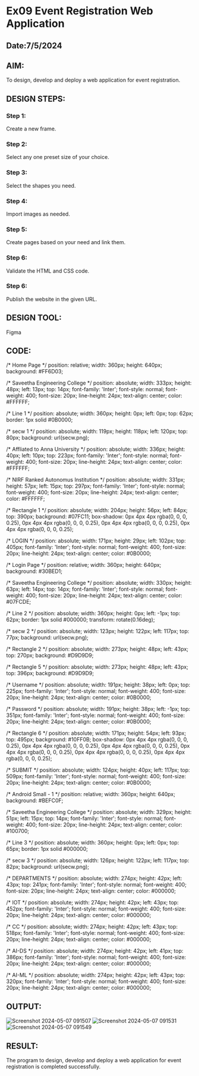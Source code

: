 # Ex09 Event Registration Web Application
## Date:7/5/2024

## AIM:
To design, develop and deploy a web application for event registration.

## DESIGN STEPS:

### Step 1:
Create a new frame.

### Step 2:
Select any one preset size of your choice.

### Step 3:
Select the shapes you need.

### Step 4:
Import images as needed.

### Step 5:
Create pages based on your need and link them.

### Step 6:

Validate the HTML and CSS code.

### Step 6:

Publish the website in the given URL.

## DESIGN TOOL:
Figma

## CODE:
/* Home Page */
position: relative;
width: 360px;
height: 640px;
background: #FF6D03;

/* Saveetha Engineering College */
position: absolute;
width: 333px;
height: 48px;
left: 13px;
top: 14px;
font-family: 'Inter';
font-style: normal;
font-weight: 400;
font-size: 20px;
line-height: 24px;
text-align: center;
color: #FFFFFF;

/* Line 1 */
position: absolute;
width: 360px;
height: 0px;
left: 0px;
top: 62px;
border: 1px solid #0B0000;

/* secw 1 */
position: absolute;
width: 119px;
height: 118px;
left: 120px;
top: 80px;
background: url(secw.png);

/* Affliated to Anna University */
position: absolute;
width: 336px;
height: 40px;
left: 10px;
top: 223px;
font-family: 'Inter';
font-style: normal;
font-weight: 400;
font-size: 20px;
line-height: 24px;
text-align: center;
color: #FFFFFF;

/* NIRF Ranked Autonomus Institution */
position: absolute;
width: 331px;
height: 57px;
left: 15px;
top: 297px;
font-family: 'Inter';
font-style: normal;
font-weight: 400;
font-size: 20px;
line-height: 24px;
text-align: center;
color: #FFFFFF;

/* Rectangle 1 */
position: absolute;
width: 204px;
height: 56px;
left: 84px;
top: 390px;
background: #07FC11;
box-shadow: 0px 4px 4px rgba(0, 0, 0, 0.25), 0px 4px 4px rgba(0, 0, 0, 0.25), 0px 4px 4px rgba(0, 0, 0, 0.25), 0px 4px 4px rgba(0, 0, 0, 0.25);

/* LOGIN */
position: absolute;
width: 171px;
height: 29px;
left: 102px;
top: 405px;
font-family: 'Inter';
font-style: normal;
font-weight: 400;
font-size: 20px;
line-height: 24px;
text-align: center;
color: #0B0000;

/* Login Page */
position: relative;
width: 360px;
height: 640px;
background: #30BED1;

/* Saveetha Engineering College */
position: absolute;
width: 330px;
height: 63px;
left: 14px;
top: 14px;
font-family: 'Inter';
font-style: normal;
font-weight: 400;
font-size: 20px;
line-height: 24px;
text-align: center;
color: #07FCDE;

/* Line 2 */
position: absolute;
width: 360px;
height: 0px;
left: -1px;
top: 62px;
border: 1px solid #000000;
transform: rotate(0.16deg);

/* secw 2 */
position: absolute;
width: 123px;
height: 122px;
left: 117px;
top: 77px;
background: url(secw.png);

/* Rectangle 2 */
position: absolute;
width: 273px;
height: 48px;
left: 43px;
top: 270px;
background: #D9D9D9;

/* Rectangle 5 */
position: absolute;
width: 273px;
height: 48px;
left: 43px;
top: 396px;
background: #D9D9D9;

/* Username */
position: absolute;
width: 191px;
height: 38px;
left: 0px;
top: 225px;
font-family: 'Inter';
font-style: normal;
font-weight: 400;
font-size: 20px;
line-height: 24px;
text-align: center;
color: #0B0000;

/* Password */
position: absolute;
width: 191px;
height: 38px;
left: -1px;
top: 351px;
font-family: 'Inter';
font-style: normal;
font-weight: 400;
font-size: 20px;
line-height: 24px;
text-align: center;
color: #0B0000;

/* Rectangle 6 */
position: absolute;
width: 171px;
height: 54px;
left: 93px;
top: 495px;
background: #10FF0B;
box-shadow: 0px 4px 4px rgba(0, 0, 0, 0.25), 0px 4px 4px rgba(0, 0, 0, 0.25), 0px 4px 4px rgba(0, 0, 0, 0.25), 0px 4px 4px rgba(0, 0, 0, 0.25), 0px 4px 4px rgba(0, 0, 0, 0.25), 0px 4px 4px rgba(0, 0, 0, 0.25);

/* SUBMIT */
position: absolute;
width: 124px;
height: 40px;
left: 117px;
top: 509px;
font-family: 'Inter';
font-style: normal;
font-weight: 400;
font-size: 20px;
line-height: 24px;
text-align: center;
color: #0B0000;

/* Android Small - 1 */
position: relative;
width: 360px;
height: 640px;
background: #BEFC0F;

/* Saveetha Engineering College */
position: absolute;
width: 329px;
height: 51px;
left: 15px;
top: 14px;
font-family: 'Inter';
font-style: normal;
font-weight: 400;
font-size: 20px;
line-height: 24px;
text-align: center;
color: #100700;

/* Line 3 */
position: absolute;
width: 360px;
height: 0px;
left: 0px;
top: 65px;
border: 1px solid #000000;

/* secw 3 */
position: absolute;
width: 126px;
height: 122px;
left: 117px;
top: 82px;
background: url(secw.png);

/* DEPARTMENTS */
position: absolute;
width: 274px;
height: 42px;
left: 43px;
top: 241px;
font-family: 'Inter';
font-style: normal;
font-weight: 400;
font-size: 20px;
line-height: 24px;
text-align: center;
color: #000000;

/* IOT */
position: absolute;
width: 274px;
height: 42px;
left: 43px;
top: 452px;
font-family: 'Inter';
font-style: normal;
font-weight: 400;
font-size: 20px;
line-height: 24px;
text-align: center;
color: #000000;

/* CC */
position: absolute;
width: 274px;
height: 42px;
left: 43px;
top: 518px;
font-family: 'Inter';
font-style: normal;
font-weight: 400;
font-size: 20px;
line-height: 24px;
text-align: center;
color: #000000;

/* AI-DS */
position: absolute;
width: 274px;
height: 42px;
left: 41px;
top: 386px;
font-family: 'Inter';
font-style: normal;
font-weight: 400;
font-size: 20px;
line-height: 24px;
text-align: center;
color: #000000;

/* AI-ML */
position: absolute;
width: 274px;
height: 42px;
left: 43px;
top: 320px;
font-family: 'Inter';
font-style: normal;
font-weight: 400;
font-size: 20px;
line-height: 24px;
text-align: center;
color: #000000;

## OUTPUT:
![Screenshot 2024-05-07 091507](https://github.com/jagadeesh9500/Figma/assets/149087921/ea3374b0-f806-4975-a6f5-50f926142bd7)
![Screenshot 2024-05-07 091531](https://github.com/jagadeesh9500/Figma/assets/149087921/7690a211-bcda-46b0-9f93-06ac564b7681)
![Screenshot 2024-05-07 091549](https://github.com/jagadeesh9500/Figma/assets/149087921/70b826ac-3f49-4381-9050-9ed5f8563d52)


## RESULT:
The program to design, develop and deploy a web application for event registration is completed successfully.
